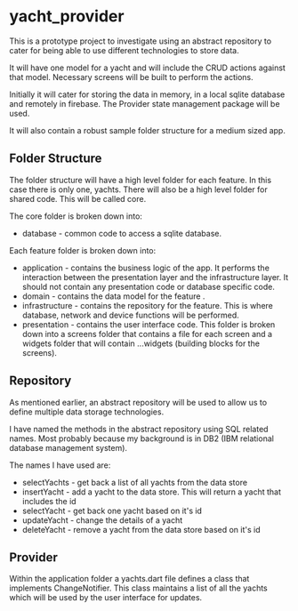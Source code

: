 # yacht_provider

This is a prototype project to investigate using an abstract repository to cater for being able to use different technologies to store data.

It will have one model for a yacht and will include the CRUD actions against that model. Necessary screens will be built to perform the actions.

Initially it will cater for storing the data in memory, in a local sqlite database and remotely in firebase.
The Provider state management package will be used.

It will also contain a robust sample folder structure for a medium sized app.

## Folder Structure

The folder structure will have a high level folder for each feature. In this case there is only one, yachts. There will also be a high level folder for shared code. This will be called core.

The core folder is broken down into:

* database - common code to access a sqlite database.

Each feature folder is broken down into:

* application - contains the business logic of the app. It performs the interaction between the presentation layer and the infrastructure layer. It should not contain any presentation code or database specific code.
* domain - contains the data model for the feature .
* infrastructure - contains the repository for the feature. This is where database, network and device functions will be performed.
* presentation - contains the user interface code. This folder is broken down into a screens folder that contains a file for each screen and a widgets folder that will contain ...widgets (building blocks for the screens).

## Repository

As mentioned earlier, an abstract repository will be used to allow us to define multiple data storage technologies.

I have named the methods in the abstract repository using SQL related names. Most probably because my background is in DB2 (IBM relational database management system).

The names I have used are:

* selectYachts - get back a list of all yachts from the data store
* insertYacht - add a yacht to the data store. This will return a yacht that includes the id
* selectYacht - get back one yacht based on it's id
* updateYacht - change the details of a yacht
* deleteYacht - remove a yacht from the data  store based on it's id

## Provider

Within the application folder a yachts.dart file defines a class that implements ChangeNotifier. This class maintains a list of all the yachts which will be used by the user interface for updates.
